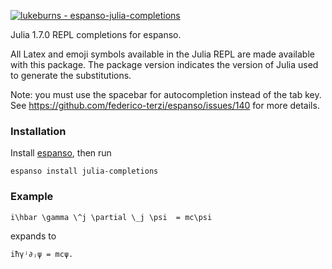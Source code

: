 [![lukeburns - espanso-julia-completions](https://img.shields.io/static/v1?label=lukeburns&message=espanso-julia-completions&color=blue&logo=github)](https://github.com/lukeburns/espanso-julia-completions)

Julia 1.7.0 REPL completions for espanso.

All Latex and emoji symbols available in the Julia REPL are made available with this package. The package version indicates the version of Julia used to generate the substitutions.

Note: you must use the spacebar for autocompletion instead of the tab key. See https://github.com/federico-terzi/espanso/issues/140 for more details.

### Installation

Install [espanso](https://espanso.org/install/), then run

```
espanso install julia-completions
```

### Example

```
i\hbar \gamma \^j \partial \_j \psi  = mc\psi
```
expands to
```
iħγʲ∂ⱼψ = mcψ.
```